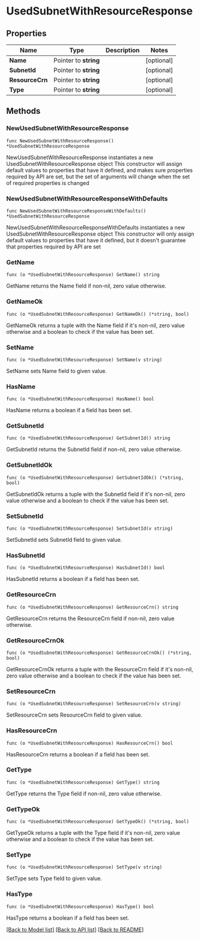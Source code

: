 # UsedSubnetWithResourceResponse

## Properties

Name | Type | Description | Notes
------------ | ------------- | ------------- | -------------
**Name** | Pointer to **string** |  | [optional] 
**SubnetId** | Pointer to **string** |  | [optional] 
**ResourceCrn** | Pointer to **string** |  | [optional] 
**Type** | Pointer to **string** |  | [optional] 

## Methods

### NewUsedSubnetWithResourceResponse

`func NewUsedSubnetWithResourceResponse() *UsedSubnetWithResourceResponse`

NewUsedSubnetWithResourceResponse instantiates a new UsedSubnetWithResourceResponse object
This constructor will assign default values to properties that have it defined,
and makes sure properties required by API are set, but the set of arguments
will change when the set of required properties is changed

### NewUsedSubnetWithResourceResponseWithDefaults

`func NewUsedSubnetWithResourceResponseWithDefaults() *UsedSubnetWithResourceResponse`

NewUsedSubnetWithResourceResponseWithDefaults instantiates a new UsedSubnetWithResourceResponse object
This constructor will only assign default values to properties that have it defined,
but it doesn't guarantee that properties required by API are set

### GetName

`func (o *UsedSubnetWithResourceResponse) GetName() string`

GetName returns the Name field if non-nil, zero value otherwise.

### GetNameOk

`func (o *UsedSubnetWithResourceResponse) GetNameOk() (*string, bool)`

GetNameOk returns a tuple with the Name field if it's non-nil, zero value otherwise
and a boolean to check if the value has been set.

### SetName

`func (o *UsedSubnetWithResourceResponse) SetName(v string)`

SetName sets Name field to given value.

### HasName

`func (o *UsedSubnetWithResourceResponse) HasName() bool`

HasName returns a boolean if a field has been set.

### GetSubnetId

`func (o *UsedSubnetWithResourceResponse) GetSubnetId() string`

GetSubnetId returns the SubnetId field if non-nil, zero value otherwise.

### GetSubnetIdOk

`func (o *UsedSubnetWithResourceResponse) GetSubnetIdOk() (*string, bool)`

GetSubnetIdOk returns a tuple with the SubnetId field if it's non-nil, zero value otherwise
and a boolean to check if the value has been set.

### SetSubnetId

`func (o *UsedSubnetWithResourceResponse) SetSubnetId(v string)`

SetSubnetId sets SubnetId field to given value.

### HasSubnetId

`func (o *UsedSubnetWithResourceResponse) HasSubnetId() bool`

HasSubnetId returns a boolean if a field has been set.

### GetResourceCrn

`func (o *UsedSubnetWithResourceResponse) GetResourceCrn() string`

GetResourceCrn returns the ResourceCrn field if non-nil, zero value otherwise.

### GetResourceCrnOk

`func (o *UsedSubnetWithResourceResponse) GetResourceCrnOk() (*string, bool)`

GetResourceCrnOk returns a tuple with the ResourceCrn field if it's non-nil, zero value otherwise
and a boolean to check if the value has been set.

### SetResourceCrn

`func (o *UsedSubnetWithResourceResponse) SetResourceCrn(v string)`

SetResourceCrn sets ResourceCrn field to given value.

### HasResourceCrn

`func (o *UsedSubnetWithResourceResponse) HasResourceCrn() bool`

HasResourceCrn returns a boolean if a field has been set.

### GetType

`func (o *UsedSubnetWithResourceResponse) GetType() string`

GetType returns the Type field if non-nil, zero value otherwise.

### GetTypeOk

`func (o *UsedSubnetWithResourceResponse) GetTypeOk() (*string, bool)`

GetTypeOk returns a tuple with the Type field if it's non-nil, zero value otherwise
and a boolean to check if the value has been set.

### SetType

`func (o *UsedSubnetWithResourceResponse) SetType(v string)`

SetType sets Type field to given value.

### HasType

`func (o *UsedSubnetWithResourceResponse) HasType() bool`

HasType returns a boolean if a field has been set.


[[Back to Model list]](../README.md#documentation-for-models) [[Back to API list]](../README.md#documentation-for-api-endpoints) [[Back to README]](../README.md)


